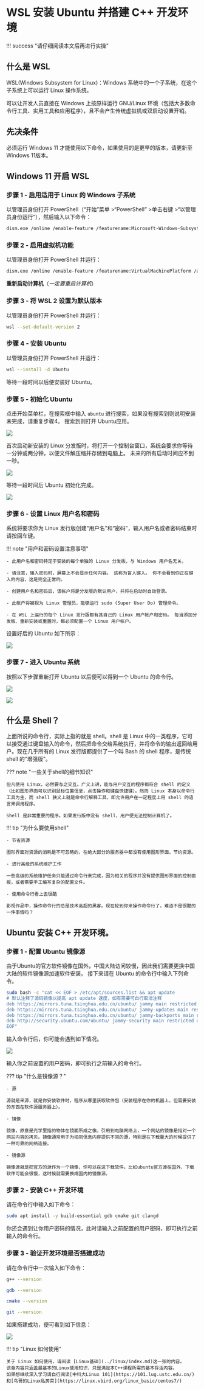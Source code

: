 # WSL 安装 Ubuntu 并搭建 C++ 开发环境

!!! success "请仔细阅读本文后再进行实操"

## 什么是 WSL

WSL(Windows Subsystem for Linux)：Windows 系统中的一个子系统，在这个子系统上可以运行 Linux 操作系统。

可以让开发人员直接在 Windows 上按原样运行 GNU/Linux 环境（包括大多数命令行工具、实用工具和应用程序），且不会产生传统虚拟机或双启动设置开销。

## **先决条件**

必须运行 Windows 11 才能使用以下命令，如果使用的是更早的版本，请更新至 Windows 11版本。

## Windows 11 开启 WSL

### 步骤 1 - 启用适用于 Linux 的 Windows 子系统

以管理员身份打开 PowerShell（“开始”菜单 >“PowerShell” >单击右键 >“以管理员身份运行”），然后输入以下命令：

```sh
dism.exe /online /enable-feature /featurename:Microsoft-Windows-Subsystem-Linux /all /norestart
```

### 步骤 2 - 启用虚拟机功能

以管理员身份打开 PowerShell 并运行：

```sh
dism.exe /online /enable-feature /featurename:VirtualMachinePlatform /all /norestart
```

**重新启动计算机**（*一定要重启计算机*）

### 步骤 3 - 将 WSL 2 设置为默认版本

以管理员身份打开 PowerShell 并运行：

```sh
wsl --set-default-version 2
```

### 步骤 4 - 安装 Ubuntu

以管理员身份打开 PowerShell 并运行：

```sh
wsl --install -d Ubuntu
```

等待一段时间以后便安装好 Ubuntu。

### 步骤 5 - 初始化 Ubuntu

点击开始菜单栏，在搜索框中输入 `ubuntu` 进行搜索，如果没有搜索到则说明安装未完成，请重复步骤4。
搜索到则打开 Ubuntu应用。

![](images/wsl01.png)

首次启动新安装的 Linux 分发版时，将打开一个控制台窗口，系统会要求你等待一分钟或两分钟，以便文件解压缩并存储到电脑上。 未来的所有启动时间应不到一秒。

![](images/wsl02.png)

等待一段时间后 Ubuntu 初始化完成。

![](images/wsl03.png)

### 步骤 6 - 设置 Linux 用户名和密码

系统将要求你为 Linux 发行版创建“用户名”和“密码”，输入用户名或者密码结束时请按回车键。

!!! note "用户和密码设置注意事项"

    - 此用户名和密码特定于安装的每个单独的 Linux 分发版，与 Windows 用户名无关。

    - 请注意，输入密码时，屏幕上不会显示任何内容。 这称为盲人键入。 你不会看到你正在键入的内容，这是完全正常的。

    - 创建用户名和密码后，该帐户将是分发版的默认用户，并将在启动时自动登录。

    - 此帐户将被视为 Linux 管理员，能够运行 sudo (Super User Do) 管理命令。

    - 在 WSL 上运行的每个 Linux 发行版都有其自己的 Linux 用户帐户和密码。 每当添加分发版、重新安装或重置时，都必须配置一个 Linux 用户帐户。

设置好后的 Ubuntu 如下所示：

![](./images/wsl04.png)

### 步骤 7 - 进入 Ubuntu 系统

按照以下步骤重新打开 Ubuntu 以后便可以得到一个 Ubuntu 的命令行。

![](images/wsl01.png)

![](images/wsl05.png)


## 什么是 Shell？

上面所说的命令行，实际上指的就是 shell。shell 是 Linux 中的一类程序，它可以接受通过键盘输入的命令，然后把命令交给系统执行，并将命令的输出返回给用户。现在几乎所有的 Linux 发行版都提供了一个叫 Bash 的 shell 程序，是传统 shell 的“增强版”。


??? note "一些关于shell的细节知识"

    但凡使用 Linux，必然要与之交互。广义上讲，能与用户交互的程序都符合 shell 的定义（比如图形界面可以识别鼠标位置信息，点击操作和键盘快捷键）。然而 Linux 本身以命令行工具为主，而 shell 狭义上就是命令行解释工具，即允许用户在一定程度上用 shell 的语言来调用程序。

    Shell 是非常重要的程序。如果发行版中没有 shell，用户便无法控制计算机了。


!!! tip "为什么要使用shell"

    - 节省资源
    
    图形界面对资源的消耗是不可忽略的，在绝大部分的服务器中都没有使用图形界面，节约资源。

    - 进行高级的系统维护工作
    
    一些高级的系统维护任务只能通过命令行来完成，因为相关的程序并没有提供图形界面的控制面板，或者需要手工编写复杂的配置文件。

    - 使用命令行看上去很酷
    
    影视作品中，操作命令行的总是技术高超的黑客。现在轮到你来操作命令行了，难道不是很酷的一件事情吗？

## Ubuntu 安装 C++ 开发环境。

### 步骤 1 - 配置 Ubuntu 镜像源

由于Ubuntu的官方软件镜像在国外，中国大陆访问较慢，因此我们需要更换中国大陆的软件镜像源加速软件安装。
接下来请在 Ubuntu 的命令行中输入下列命令。

```bash
sudo bash -c "cat << EOF > /etc/apt/sources.list && apt update 
# 默认注释了源码镜像以提高 apt update 速度，如有需要可自行取消注释
deb https://mirrors.tuna.tsinghua.edu.cn/ubuntu/ jammy main restricted universe multiverse
deb https://mirrors.tuna.tsinghua.edu.cn/ubuntu/ jammy-updates main restricted universe multiverse
deb https://mirrors.tuna.tsinghua.edu.cn/ubuntu/ jammy-backports main restricted universe multiverse
deb http://security.ubuntu.com/ubuntu/ jammy-security main restricted universe multiverse
EOF"
```

输入命令行后，你可能会遇到如下情况。

![](./images/wsl06.png)

输入你之前设置的用户密码，即可执行之前输入的命令行。

??? tip "什么是镜像源？"

    - 源
    
    源就是来源，就是你安装软件时，程序从哪里获取软件包（安装程序在你的机器上，但需要安装的东西在软件源服务器上）。
    
    - 镜像
    
    镜像，原意是光学里指的物体在镜面所成之像。引用到电脑网络上，一个网站的镜像是指对一个网站内容的拷贝。镜像通常用于为相同信息内容提供不同的源，特别是在下载量大的时候提供了一种可靠的网络连接。
    
    - 镜像源
    
    镜像源就是把官方的源作为一个镜像，你可以在这下载软件。比如ubuntu官方源在国外，下载软件可能会很慢，这时候就需要换成国内的镜像源。

### 步骤 2 - 安装 C++ 开发环境

请在命令行中输入如下命令：

```bash
sudo apt install -y build-essential gdb cmake git clangd
```
你还会遇到让你用户密码的情况，此时请输入之前配置的用户密码，即可执行之前输入的命令行。

### 步骤 3 - 验证开发环境是否搭建成功

请在命令行中一次输入如下命令：

```bash
g++ --version
```

```bash
gdb --version
```

```bash
cmake --version
```

```bash
git --version
```

如果搭建成功，便可看到如下信息：

![](./images/wsl07.png)


!!! tip "Linux 如何使用"

    关于 Linux 如何使用，请阅读 [Linux基础](../linux/index.md)这一张的内容。
    该章内容只涵盖最基本的Linux使用知识，只是满足本C++课程所需的基本存活内容。
    如果想继续深入学习请自行阅读[中科大Linux 101](https://101.lug.ustc.edu.cn/)和[鸟哥的Linux私房菜](https://linux.vbird.org/linux_basic/centos7/)